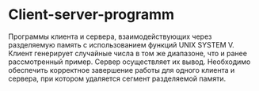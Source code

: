 # Client-server-programm
Программы клиента и сервера, взаимодействующих через разделяемую память с использованием функций UNIX SYSTEM V. Клиент генерирует случайные числа в том же
диапазоне, что и ранее рассмотренный пример. Сервер осуществляет их вывод. Необходимо обеспечить корректное завершение работы для одного клиента и сервера, при котором удаляется сегмент разделяемой памяти.

